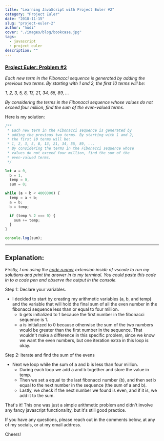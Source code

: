 ```yaml
---
title: "Learning JavaScript with Project Euler #2"
category: "Project Euler"
date: "2018-11-15"
slug: "project-euler-2"
author: "hudi"
cover: "./images/blog/bookcase.jpg"
tags:
  - javascript
  - project euler
description: ""
---
```


### [Project Euler: Problem #2](https://projecteuler.net/problem=2)

_Each new term in the Fibonacci sequence is generated by
adding the previous two terms. By starting with 1 and 2,
the first 10 terms will be:_

_1, 2, 3, 5, 8, 13, 21, 34, 55, 89, ..._

_By considering the terms in the Fibonacci sequence whose
values do not exceed four million, find the sum of the
even-valued terms._

Here is my solution:

```javascript
/**
 * Each new term in the Fibonacci sequence is generated by
 * adding the previous two terms. By starting with 1 and 2,
 * the first 10 terms will be:
 * 1, 2, 3, 5, 8, 13, 21, 34, 55, 89, ...
 * By considering the terms in the Fibonacci sequence whose
 * values do not exceed four million, find the sum of the
 * even-valued terms.
 */

let a = 0,
  b = 1,
  temp = 0,
  sum = 0;

while (a + b < 4000000) {
  temp = a + b;
  a = b;
  b = temp;

  if (temp % 2 === 0) {
    sum += temp;
  }
}

console.log(sum);
```

---

## Explanation:

_Firstly, I am using the [code runner](https://marketplace.visualstudio.com/items?itemName=formulahendry.code-runner) extension inside of vscode to run my solutions and print the answer in to my terminal. You could paste this code in to a code pen and observe the output in the console._

Step 1: Declare your variables.

- I decided to start by creating my arithmetic variables (a, b, and temp) and the variable that will hold the final sum of all the even number in the fibonacci sequence less than or equal to four million.
  - b gets initialized to 1 because the first number in the fibonacci sequence is 1.
  - a is initialized to 0 because otherwise the sum of the two numbers would be greater than the first number in the sequence. That wouldn't make a difference in this specific problem, since we know we want the even numbers, but one iteration extra in this loop is okay.

Step 2: Iterate and find the sum of the evens

- Next we loop while the sum of a and b is less than four million.
  - During each loop we add a and b together and store the value in temp.
  - Then we set a equal to the last fibonacci number (b), and then set b equal to the next number in the sequence (the sum of a and b).
  - Lastly, we check if the next number we found is even, and if it is, we add it to the sum.

That's it! This one was just a simple arithmetic problem and didn't involve any fancy javascript functionality, but it's still good practice.

If you have any questions, please reach out in the comments below, at any of my socials, or at my email address.

Cheers!
